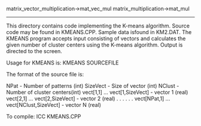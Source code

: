 matrix_vector_multiplication->mat_vec_mul
matrix_multiplication->mat_mul

---------------------------------------------------------------------------
This directory contains code implementing the K-means algorithm.  Source code
may be found in KMEANS.CPP.  Sample data isfound in KM2.DAT.  The KMEANS
program accepts input consisting of vectors and calculates the given
number of cluster centers using the K-means algorithm.  Output is
directed to the screen.

Usage for KMEANS is:
   KMEANS SOURCEFILE <enter>

The format of the source file is:

  NPat                                     - Number of patterns (int)
  SizeVect                                 - Size of vector  (int)
  NClust                                   - Number of cluster centers(int)
  vect[1,1]    ... vect[1,SizeVect]        - vector 1 (real)
  vect[2,1]    ... vect[2,SizeVect]        - vector 2 (real)
     .                     .
     .                     .
     .                     .
  vect[NPat,1] ... vect[NClust,SizeVect] - vector N (real)


To compile:
   ICC KMEANS.CPP  <enter>
